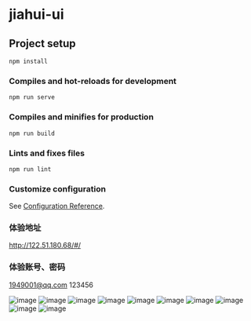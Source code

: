 # jiahui-ui

## Project setup
```
npm install
```

### Compiles and hot-reloads for development
```
npm run serve
```

### Compiles and minifies for production
```
npm run build
```

### Lints and fixes files
```
npm run lint
```

### Customize configuration
See [Configuration Reference](https://cli.vuejs.org/config/).

### 体验地址
http://122.51.180.68/#/

### 体验账号、密码
1949001@qq.com
123456

![image](https://user-images.githubusercontent.com/10498699/126291393-3e1458bb-d5db-4f9e-a796-8fe426ef9865.png)
![image](https://user-images.githubusercontent.com/10498699/126291445-7a39cb72-5844-441c-9545-53e1b8516fbf.png)
![image](https://user-images.githubusercontent.com/10498699/126292337-a2c8cc11-3a09-45e0-b1db-da4a5d9bc498.png)
![image](https://user-images.githubusercontent.com/10498699/126291883-87ef60b8-7d42-47cd-a503-f7532484285d.png)
![image](https://user-images.githubusercontent.com/10498699/126291471-e66a79df-e62e-4fe8-8e52-db442207be90.png)
![image](https://user-images.githubusercontent.com/10498699/126291543-a1591fac-d461-44b0-943e-cb21d36567b4.png)
![image](https://user-images.githubusercontent.com/10498699/126291580-1aed87f8-b250-4558-8a4a-edc0634c551a.png)
![image](https://user-images.githubusercontent.com/10498699/126291627-0aeff644-0e11-4860-9e6e-4fef07829099.png)
![image](https://user-images.githubusercontent.com/10498699/126291668-67e8b7b1-9208-42bb-9915-a748a08341c4.png)
![image](https://user-images.githubusercontent.com/10498699/126291735-a02a0689-173b-4bea-8f21-8c3c5ab1fdfe.png)
